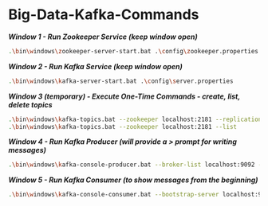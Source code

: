 # Big-Data-Kafka-Commands

***Window 1 - Run Zookeeper Service  (keep window open)***
```Bash
.\bin\windows\zookeeper-server-start.bat .\config\zookeeper.properties
```
***Window 2 - Run Kafka Service (keep window open)***
```Bash
.\bin\windows\kafka-server-start.bat .\config\server.properties
```
***Window 3 (temporary) - Execute One-Time Commands - create, list, delete topics***
```Bash
.\bin\windows\kafka-topics.bat --zookeeper localhost:2181 --replication-factor 1 --partitions 1 --create --topic Rubiks_Cube_Algorithms
.\bin\windows\kafka-topics.bat --zookeeper localhost:2181 --list
```
***Window 4 - Run Kafka Producer (will provide a > prompt for writing messages)***
```Bash
.\bin\windows\kafka-console-producer.bat --broker-list localhost:9092 --topic Rubiks_Cube_Algorithms
```
***Window 5 - Run Kafka Consumer (to show messages from the beginning)***
```Bash
.\bin\windows\kafka-console-consumer.bat --bootstrap-server localhost:9092 --topic Rubiks_Cube_Algorithms --from-beginning
```
